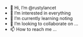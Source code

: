 - 👋 Hi, I’m @rustylancet
- 👀 I’m interested in everything
- 🌱 I’m currently learning noting
- 💞️ I’m looking to collaborate on ...
- 📫 How to reach me ...

<!---
rustylancet/rustylancet is a ✨ special ✨ repository because its `README.md` (this file) appears on your GitHub profile.
You can click the Preview link to take a look at your changes.
--->
